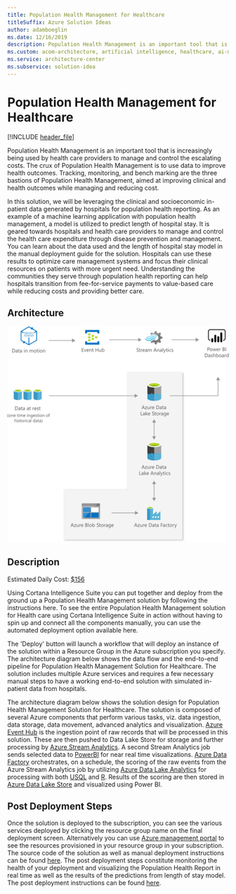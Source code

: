 ```yaml
---
title: Population Health Management for Healthcare
titleSuffix: Azure Solution Ideas
author: adamboeglin
ms.date: 12/16/2019
description: Population Health Management is an important tool that is increasingly being used by health care providers to manage and control the escalating costs. The crux of Population Health Management is to use data to improve health outcomes. Tracking, monitoring, and bench marking are the three bastions of Population Health Management, aimed at improving clinical and health outcomes while managing and reducing cost.
ms.custom: acom-architecture, artificial intelligence, healthcare, ai-ml, solution architectures, Azure, ai gallery, 'https://azure.microsoft.com/solutions/architecture/population-health-management-for-healthcare/'
ms.service: architecture-center
ms.subservice: solution-idea
---
```

# Population Health Management for Healthcare

[!INCLUDE [header_file](../header.md)]

Population Health Management is an important tool that is increasingly being used by health care providers to manage and control the escalating costs. The crux of Population Health Management is to use data to improve health outcomes. Tracking, monitoring, and bench marking are the three bastions of Population Health Management, aimed at improving clinical and health outcomes while managing and reducing cost.

In this solution, we will be leveraging the clinical and socioeconomic in-patient data generated by hospitals for population health reporting. As an example of a machine learning application with population health management, a model is utilized to predict length of hospital stay. It is geared towards hospitals and health care providers to manage and control the health care expenditure through disease prevention and management. You can learn about the data used and the length of hospital stay model in the manual deployment guide for the solution. Hospitals can use these results to optimize care management systems and focus their clinical resources on patients with more urgent need. Understanding the communities they serve through population health reporting can help hospitals transition from fee-for-service payments to value-based care while reducing costs and providing better care.

## Architecture

![Architecture diagram](../media/population-health-management-for-healthcare.svg)


## Description

Estimated Daily Cost: [$156](https://azure.github.io/Azure-CloudIntelligence-SolutionAuthoringWorkspace/solution-prices)

Using Cortana Intelligence Suite you can put together and deploy from the ground up a Population Health Management solution by following the instructions here. To see the entire Population Health Management solution for Health care using Cortana Intelligence Suite in action without having to spin up and connect all the components manually, you can use the automated deployment option available here.

The 'Deploy' button will launch a workflow that will deploy an instance of the solution within a Resource Group in the Azure subscription you specify. The architecture diagram below shows the data flow and the end-to-end pipeline for Population Health Management Solution for Healthcare. The solution includes multiple Azure services and requires a few necessary manual steps to have a working end-to-end solution with simulated in-patient data from hospitals.

The architecture diagram below shows the solution design for Population Health Management Solution for Healthcare. The solution is composed of several Azure components that perform various tasks, viz. data ingestion, data storage, data movement, advanced analytics and visualization. [Azure Event Hub](https://azure.microsoft.com/services/event-hubs/) is the ingestion point of raw records that will be processed in this solution. These are then pushed to Data Lake Store for storage and further processing by [Azure Stream Analytics](https://azure.microsoft.com/services/stream-analytics/). A second Stream Analytics job sends selected data to [PowerBI](https://powerbi.microsoft.com/) for near real time visualizations. [Azure Data Factory](https://azure.microsoft.com/services/data-factory/) orchestrates, on a schedule, the scoring of the raw events from the Azure Stream Analytics job by utilizing [Azure Data Lake Analytics](https://azure.microsoft.com/services/data-lake-analytics/) for processing with both [USQL](https://msdn.microsoft.com/library/azure/mt591959.aspx) and [R](https://www.r-project.org/about.html). Results of the scoring are then stored in [Azure Data Lake Store](https://azure.microsoft.com/services/data-lake-store/) and visualized using Power BI.

## Post Deployment Steps

Once the solution is deployed to the subscription, you can see the various services deployed by clicking the resource group name on the final deployment screen. Alternatively you can use [Azure management portal](https://portal.azure.com/) to see the resources provisioned in your resource group in your subscription. The source code of the solution as well as manual deployment instructions can be found [here](https://github.com/Azure/cortana-intelligence-population-health-management/tree/master/Azure%20Data%20Lake/ManualDeploymentGuide). The post deployment steps constitute monitoring the health of your deployment and visualizing the Population Health Report in real time as well as the results of the predictions from length of stay model. The post deployment instructions can be found [here](https://github.com/Azure/cortana-intelligence-population-health-management/tree/master/Azure%20Data%20Lake/ManualDeploymentGuide/Visualization).


